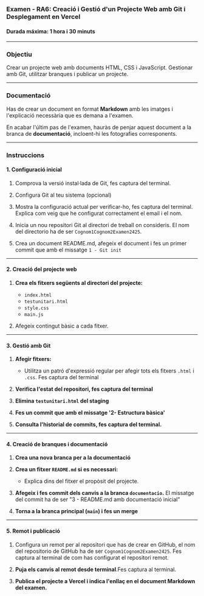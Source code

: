### **Examen - RA6: Creació i Gestió d'un Projecte Web amb Git i Desplegament en Vercel**

#### **Durada máxima**: 1 hora i 30 minuts

---

### **Objectiu**  
Crear un projecte web amb documents HTML, CSS i JavaScript. 
Gestionar amb Git, utilitzar branques i publicar un projecte.

---

### **Documentació**  
Has de crear un document en format **Markdown** amb les imatges i l'explicació necessària que es demana a l'examen.  

En acabar l'últim pas de l'examen, hauràs de penjar aquest document a la branca de **documentació**, incloent-hi les fotografies corresponents.

---

### **Instruccions**

#### **1. Configuració inicial**

1. Comprova la versió instal·lada de Git, fes captura del terminal.

2. Configura Git al teu sistema (opcional)

3. Mostra la configuració actual per verificar-ho, fes captura del terminal. Explica com veig que he configurat correctament el email i el nom.

5. Inicia un nou repositori Git al directori de treball on consideris. El nom del directorio ha de ser `Cognom1Cognom2Examen2425`.

6. Crea un document README.md, afegeix el document i fes un primer commit que amb el missatge `1 - Git init`
---

#### **2. Creació del projecte web**

1. **Crea els fitxers següents al directori del projecte:**  
   - `index.html`
   - `testunitari.html`
   - `style.css`  
   - `main.js`  

2. Afegeix contingut bàsic a cada fitxer.

---

#### **3. Gestió amb Git**

1. **Afegir fitxers:**  
   - Utilitza un patró d'expressió regular per afegir tots els fitxers `.html` i `.css`. Fes captura del terminal   

2. **Verifica l'estat del repositori, fes captura del terminal**  

3. **Elimina `testunitari.html` del staging**  

4. **Fes un commit que amb el missatge '2- Estructura bàsica'**  
 
5. **Consulta l'historial de commits, fes captura del terminal.**  
---

#### **4. Creació de branques i documentació**

1. **Crea una nova branca per a la documentació** 

2. **Crea un fitxer `README.md` si es necessari:**  
   - Explica dins del fitxer el propòsit del projecte.  

3. **Afegeix i fes commit dels canvis a la branca `documentacio`.**
El missatge del commit ha de ser "3 - README.md amb documentació inicial"

4. **Torna a la branca principal (`main`) i fes un merge** 
   
---

#### **5. Remot i publicació**

1. Configura un remot per al repositori que has de crear en GitHub, el nom del repositorio de GitHub ha de ser `Cognom1Cognom2Examen2425`. Fes captura al terminal de com has configurat el repositori remot.

2. **Puja els canvis al remot desde terminal**.Fes captura al terminal.

4. **Publica el projecte a Vercel i indica l'enllaç en el document Markdown del examen.**
